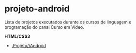 # projeto-android
 Lista de projetos executados durante os cursos de linguagem e programação do canal Curso em Vídeo.

 <strong>HTML/CSS3</strong>

 <ul>
     <li><a href="https://ns2b.github.io/projetos-cursos/" target="_blank" rel="noopener noreferrer">.Projeto//Android</a></li>
 </ul>

